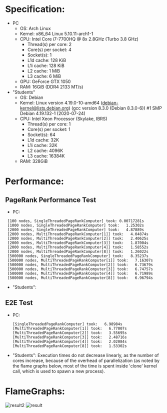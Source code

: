 # Specification:

- PC
    - OS: Arch Linux
    - Kernel: x86_64 Linux 5.10.11-arch1-1
    - CPU: Intel Core i7-7700HQ @ 8x 2.8GHz (Turbo 3.8 GHz)
        - Thread(s) per core:              2
        - Core(s) per socket:              4
        - Socket(s):                       1
        - L1d cache:                       128 KiB
        - L1i cache:                       128 KiB
        - L2 cache:                        1 MiB
        - L3 cache:                        6 MiB
    - GPU: GeForce GTX 1050
    - RAM: 16GiB (DDR4 2133 MT/s)
- "Students"
    - OS: Debian
    - Kernel: Linux version 4.19.0-10-amd64 (debian-kernel@lists.debian.org) (gcc version 8.3.0 (Debian 8.3.0-6)) #1 SMP Debian 4.19.132-1 (2020-07-24)
    - CPU: Intel Xeon Processor (Skylake, IBRS)
        - Thread(s) per core:  1
        - Core(s) per socket:  1
        - Socket(s):           64
        - L1d cache:           32K
        - L1i cache:           32K
        - L2 cache:            4096K
        - L3 cache:            16384K
    - RAM: 328GiB

# Performance:

## PageRank Performance Test

- PC:

 ```
  [100 nodes, SingleThreadedPageRankComputer] took: 0.00717281s
  [1000 nodes, SingleThreadedPageRankComputer] took:   1.25302s
  [2000 nodes, SingleThreadedPageRankComputer] took:   4.87889s
  [2000 nodes, MultiThreadedPageRankComputer[1]] took:   4.04874s
  [2000 nodes, MultiThreadedPageRankComputer[2]] took:   2.40625s
  [2000 nodes, MultiThreadedPageRankComputer[3]] took:   1.87004s
  [2000 nodes, MultiThreadedPageRankComputer[4]] took:   1.58552s
  [2000 nodes, MultiThreadedPageRankComputer[8]] took:   1.26022s
  [500000 nodes, SingleThreadedPageRankComputer] took:   8.35237s
  [500000 nodes, MultiThreadedPageRankComputer[1]] took:   7.16307s
  [500000 nodes, MultiThreadedPageRankComputer[2]] took:   6.73679s
  [500000 nodes, MultiThreadedPageRankComputer[3]] took:   6.74757s
  [500000 nodes, MultiThreadedPageRankComputer[4]] took:   6.71989s
  [500000 nodes, MultiThreadedPageRankComputer[8]] took:   6.96794s
```

- "Students":

## E2E Test

- PC:
  ```
  [SingleThreadedPageRankComputer] took:   6.98984s
  [MultiThreadedPageRankComputer[1]] took:   6.77007s
  [MultiThreadedPageRankComputer[2]] took:   3.55695s
  [MultiThreadedPageRankComputer[3]] took:   2.48716s
  [MultiThreadedPageRankComputer[4]] took:   2.02084s
  [MultiThreadedPageRankComputer[8]] took:   1.53302s
  ```
- "Students":
  Execution times do not decrease linearly, as the number of cores increase, because of the overhead of parallelization (as noted by the flame graphs below, most of the time is spent inside 'clone'
  kernel call, which is used to spawn a new process).

# FlameGraphs:

![](result2.svg "result2")
![](result.svg "result")